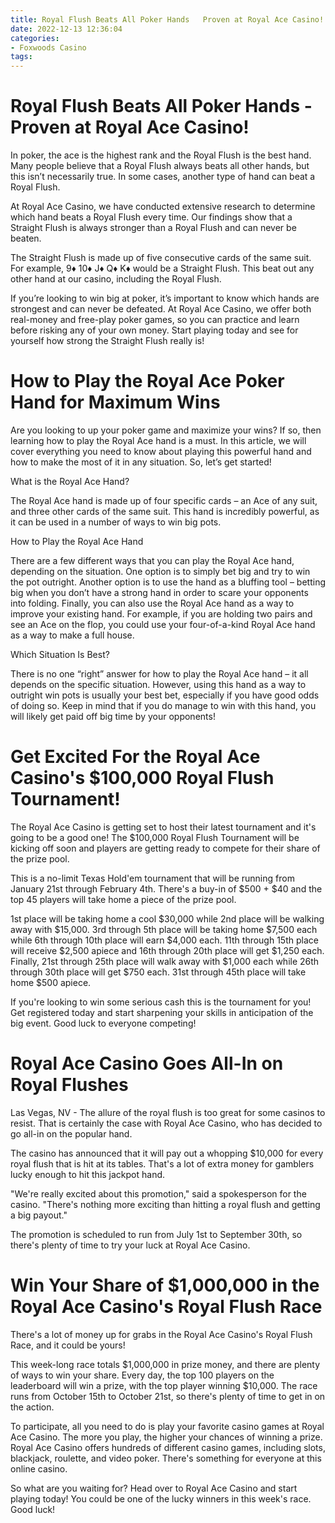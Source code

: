 ```yaml
---
title: Royal Flush Beats All Poker Hands   Proven at Royal Ace Casino!
date: 2022-12-13 12:36:04
categories:
- Foxwoods Casino
tags:
---
```



#  Royal Flush Beats All Poker Hands - Proven at Royal Ace Casino!

In poker, the ace is the highest rank and the Royal Flush is the best hand. Many people believe that a Royal Flush always beats all other hands, but this isn’t necessarily true. In some cases, another type of hand can beat a Royal Flush.

At Royal Ace Casino, we have conducted extensive research to determine which hand beats a Royal Flush every time. Our findings show that a Straight Flush is always stronger than a Royal Flush and can never be beaten.

The Straight Flush is made up of five consecutive cards of the same suit. For example, 9♦ 10♦ J♦ Q♦ K♦ would be a Straight Flush. This beat out any other hand at our casino, including the Royal Flush.

If you’re looking to win big at poker, it’s important to know which hands are strongest and can never be defeated. At Royal Ace Casino, we offer both real-money and free-play poker games, so you can practice and learn before risking any of your own money. Start playing today and see for yourself how strong the Straight Flush really is!

#  How to Play the Royal Ace Poker Hand for Maximum Wins

Are you looking to up your poker game and maximize your wins? If so, then learning how to play the Royal Ace hand is a must. In this article, we will cover everything you need to know about playing this powerful hand and how to make the most of it in any situation. So, let’s get started!

What is the Royal Ace Hand?

The Royal Ace hand is made up of four specific cards – an Ace of any suit, and three other cards of the same suit. This hand is incredibly powerful, as it can be used in a number of ways to win big pots.

How to Play the Royal Ace Hand

There are a few different ways that you can play the Royal Ace hand, depending on the situation. One option is to simply bet big and try to win the pot outright. Another option is to use the hand as a bluffing tool – betting big when you don’t have a strong hand in order to scare your opponents into folding. Finally, you can also use the Royal Ace hand as a way to improve your existing hand. For example, if you are holding two pairs and see an Ace on the flop, you could use your four-of-a-kind Royal Ace hand as a way to make a full house.

Which Situation Is Best?

There is no one “right” answer for how to play the Royal Ace hand – it all depends on the specific situation. However, using this hand as a way to outright win pots is usually your best bet, especially if you have good odds of doing so. Keep in mind that if you do manage to win with this hand, you will likely get paid off big time by your opponents!

#  Get Excited For the Royal Ace Casino's $100,000 Royal Flush Tournament!

The Royal Ace Casino is getting set to host their latest tournament and it's going to be a good one! The $100,000 Royal Flush Tournament will be kicking off soon and players are getting ready to compete for their share of the prize pool.

This is a no-limit Texas Hold'em tournament that will be running from January 21st through February 4th. There's a buy-in of $500 + $40 and the top 45 players will take home a piece of the prize pool.

1st place will be taking home a cool $30,000 while 2nd place will be walking away with $15,000. 3rd through 5th place will be taking home $7,500 each while 6th through 10th place will earn $4,000 each. 11th through 15th place will receive $2,500 apiece and 16th through 20th place will get $1,250 each. Finally, 21st through 25th place will walk away with $1,000 each while 26th through 30th place will get $750 each. 31st through 45th place will take home $500 apiece.

If you're looking to win some serious cash this is the tournament for you! Get registered today and start sharpening your skills in anticipation of the big event. Good luck to everyone competing!

#  Royal Ace Casino Goes All-In on Royal Flushes

Las Vegas, NV - The allure of the royal flush is too great for some casinos to resist. That is certainly the case with Royal Ace Casino, who has decided to go all-in on the popular hand.

The casino has announced that it will pay out a whopping $10,000 for every royal flush that is hit at its tables. That's a lot of extra money for gamblers lucky enough to hit this jackpot hand.

"We're really excited about this promotion," said a spokesperson for the casino. "There's nothing more exciting than hitting a royal flush and getting a big payout."

The promotion is scheduled to run from July 1st to September 30th, so there's plenty of time to try your luck at Royal Ace Casino.

#  Win Your Share of $1,000,000 in the Royal Ace Casino's Royal Flush Race

There's a lot of money up for grabs in the Royal Ace Casino's Royal Flush Race, and it could be yours!

This week-long race totals $1,000,000 in prize money, and there are plenty of ways to win your share. Every day, the top 100 players on the leaderboard will win a prize, with the top player winning $10,000. The race runs from October 15th to October 21st, so there's plenty of time to get in on the action.

To participate, all you need to do is play your favorite casino games at Royal Ace Casino. The more you play, the higher your chances of winning a prize. Royal Ace Casino offers hundreds of different casino games, including slots, blackjack, roulette, and video poker. There's something for everyone at this online casino.

So what are you waiting for? Head over to Royal Ace Casino and start playing today! You could be one of the lucky winners in this week's race. Good luck!